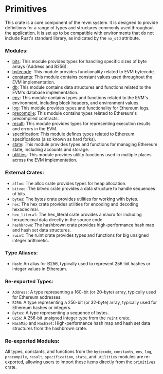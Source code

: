 # Primitives

This crate is a core component of the revm system.
It is designed to provide definitions for a range of types and structures commonly used throughout the application.
It is set up to be compatible with environments that do not include Rust's standard library, as indicated by the `no_std` attribute.

### Modules:

- [bits](./primitives/bits.md): This module provides types for handling specific sizes of byte arrays (Address and B256).
- [bytecode](./primitives/bytecode.md): This module provides functionality related to EVM bytecode.
- [constants](./primitives/constants.md): This module contains constant values used throughout the EVM implementation.
- [db](./primitives/database.md): This module contains data structures and functions related to the EVM's database implementation.
- [env](./primitives/environment.md): This module contains types and functions related to the EVM's environment, including block headers, and environment values.
- [log](./primitives/log.md): This module provides types and functionality for Ethereum logs.
- [precompile](./primitives/precompile.md): This module contains types related to Ethereum's precompiled contracts.
- [result](./primitives/result.md): This module provides types for representing execution results and errors in the EVM.
- [specification](./primitives/specifications.md): This module defines types related to Ethereum specifications (also known as hard forks).
- [state](./primitives/state.md): This module provides types and functions for managing Ethereum state, including accounts and storage.
- [utilities](./primitives/utils.md): This module provides utility functions used in multiple places across the EVM implementation.

### External Crates:

- `alloc`: The alloc crate provides types for heap allocation.
- `bitvec`: The bitvec crate provides a data structure to handle sequences of bits.
- `bytes`: The bytes crate provides utilities for working with bytes.
- `hex`: The hex crate provides utilities for encoding and decoding hexadecimal.
- `hex_literal`: The hex_literal crate provides a macro for including hexadecimal data directly in the source code.
- `hashbrown`: The hashbrown crate provides high-performance hash map and hash set data structures.
- `ruint`: The ruint crate provides types and functions for big unsigned integer arithmetic.

### Type Aliases:

- `Hash`: An alias for B256, typically used to represent 256-bit hashes or integer values in Ethereum.

### Re-exported Types:

- `Address`: A type representing a 160-bit (or 20-byte) array, typically used for Ethereum addresses.
- `B256`: A type representing a 256-bit (or 32-byte) array, typically used for Ethereum hashes or integers.
- `Bytes`: A type representing a sequence of bytes.
- `U256`: A 256-bit unsigned integer type from the `ruint` crate.
- `HashMap` and `HashSet`: High-performance hash map and hash set data structures from the hashbrown crate.

### Re-exported Modules:
All types, constants, and functions from the `bytecode`, `constants`, `env`, `log`, `precompile`, `result`, `specification`, `state`, and `utilities` modules are re-exported, allowing users to import these items directly from the `primitives` crate.
